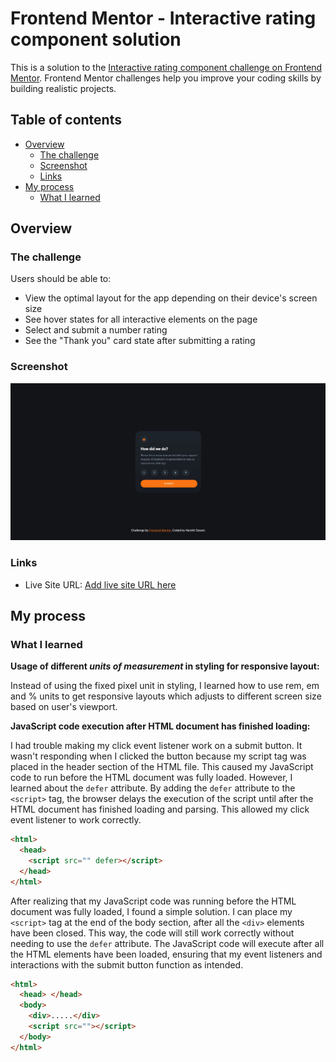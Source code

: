 # Frontend Mentor - Interactive rating component solution

This is a solution to the [Interactive rating component challenge on Frontend Mentor](https://www.frontendmentor.io/challenges/interactive-rating-component-koxpeBUmI). Frontend Mentor challenges help you improve your coding skills by building realistic projects.

## Table of contents

- [Overview](#overview)
  - [The challenge](#the-challenge)
  - [Screenshot](#screenshot)
  - [Links](#links)
- [My process](#my-process)
  - [What I learned](#what-i-learned)

## Overview

### The challenge

Users should be able to:

- View the optimal layout for the app depending on their device's screen size
- See hover states for all interactive elements on the page
- Select and submit a number rating
- See the "Thank you" card state after submitting a rating

### Screenshot

![](./screenshot.jpg)

### Links

- Live Site URL: [Add live site URL here](https://your-live-site-url.com)

## My process

### What I learned

**Usage of different _units of measurement_ in styling for responsive layout:**

Instead of using the fixed pixel unit in styling, I learned how to use rem, em and % units to get responsive layouts which adjusts to different screen size based on user's viewport.

**JavaScript code execution after HTML document has finished loading:**

I had trouble making my click event listener work on a submit button. It wasn't responding when I clicked the button because my script tag was placed in the header section of the HTML file. This caused my JavaScript code to run before the HTML document was fully loaded. However, I learned about the `defer` attribute. By adding the `defer` attribute to the `<script>` tag, the browser delays the execution of the script until after the HTML document has finished loading and parsing. This allowed my click event listener to work correctly.

```html
<html>
  <head>
    <script src="" defer></script>
  </head>
</html>
```

After realizing that my JavaScript code was running before the HTML document was fully loaded, I found a simple solution. I can place my `<script>` tag at the end of the body section, after all the `<div>` elements have been closed. This way, the code will still work correctly without needing to use the `defer` attribute. The JavaScript code will execute after all the HTML elements have been loaded, ensuring that my event listeners and interactions with the submit button function as intended.

```html
<html>
  <head> </head>
  <body>
    <div>.....</div>
    <script src=""></script>
  </body>
</html>
```
